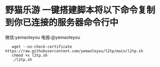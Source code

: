 # 野猫乐游 一键搭建脚本将以下命令复制到你已连接的服务器命令行中
微信:yemaoleyou 电报:@yemaoleyou

       wget --no-check-certificate https://raw.githubusercontent.com/yemaoleyou/l2tp/main/l2tp.sh
       chmod +x l2tp.sh
       ./l2tp.sh
